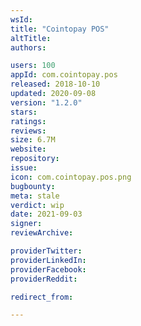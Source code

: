 ```yaml
---
wsId: 
title: "Cointopay POS"
altTitle: 
authors:

users: 100
appId: com.cointopay.pos
released: 2018-10-10
updated: 2020-09-08
version: "1.2.0"
stars: 
ratings: 
reviews: 
size: 6.7M
website: 
repository: 
issue: 
icon: com.cointopay.pos.png
bugbounty: 
meta: stale
verdict: wip
date: 2021-09-03
signer: 
reviewArchive:

providerTwitter: 
providerLinkedIn: 
providerFacebook: 
providerReddit: 

redirect_from:

---
```



